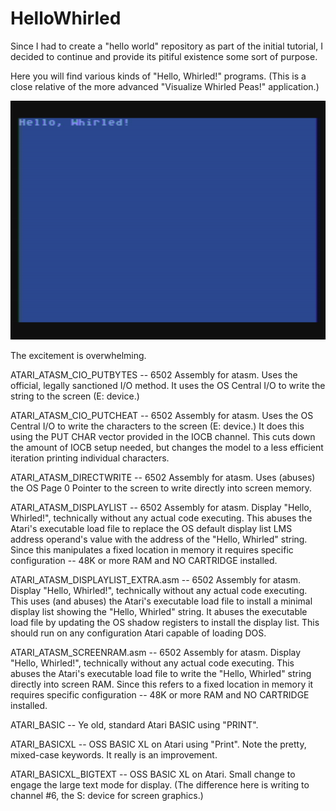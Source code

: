 # HelloWhirled

Since I had to create a "hello world" repository as part of the initial tutorial, I decided to continue and provide its pitiful existence some sort of purpose.

Here you will find various kinds of "Hello, Whirled!" programs. (This is a close relative of the more advanced "Visualize Whirled Peas!" application.)


[![HelloWhirled](https://github.com/kenjennings/HelloWhirled/blob/master/HelloWhirled.png)](#features)


The excitement is overwhelming.


ATARI_ATASM_CIO_PUTBYTES -- 6502 Assembly for atasm.  Uses the official, legally sanctioned I/O method.  It uses the OS Central I/O to write the string to the screen (E: device.)

ATARI_ATASM_CIO_PUTCHEAT -- 6502 Assembly for atasm.  Uses the OS Central I/O to write the characters to the screen (E: device.)  It does this using the PUT CHAR vector provided in the IOCB channel.  This cuts down the amount of IOCB setup needed, but changes the model to a less efficient iteration printing individual characters.

ATARI_ATASM_DIRECTWRITE -- 6502 Assembly for atasm.  Uses (abuses) the OS Page 0 Pointer to the screen to write directly into screen memory.

ATARI_ATASM_DISPLAYLIST -- 6502 Assembly for atasm.  Display "Hello, Whirled!", technically without any actual code executing.  This abuses the Atari's executable load file to replace the OS default display list LMS address operand's value with the address of the "Hello, Whirled" string.  Since this manipulates a fixed location in memory it requires specific configuration -- 48K or more RAM and NO CARTRIDGE installed. 

ATARI_ATASM_DISPLAYLIST_EXTRA.asm -- 6502 Assembly for atasm.  Display "Hello, Whirled!", technically without any actual code executing.  This uses (and abuses) the Atari's executable load file to install a minimal display list showing the "Hello, Whirled" string.  It abuses the executable load file by updating the OS shadow registers to install the display list.  This should run on any configuration Atari capable of loading DOS.

ATARI_ATASM_SCREENRAM.asm -- 6502 Assembly for atasm.  Display "Hello, Whirled!", technically without any actual code executing.  This abuses the Atari's executable load file to write the "Hello, Whirled" string directly into screen RAM.  Since this refers to a fixed location in memory it requires specific configuration -- 48K or more RAM and NO CARTRIDGE installed. 
  
ATARI_BASIC -- Ye old, standard Atari BASIC using "PRINT". 

ATARI_BASICXL -- OSS BASIC XL on Atari using "Print".  Note the pretty, mixed-case keywords. It really is an improvement.

ATARI_BASICXL_BIGTEXT -- OSS BASIC XL on Atari.  Small change to engage the large text mode for display.  (The difference here is writing to channel #6, the S: device for screen graphics.)
